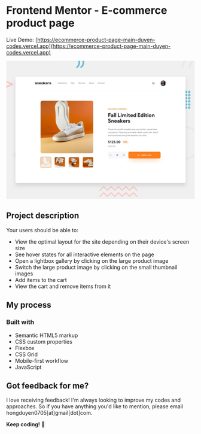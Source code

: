 # Frontend Mentor - E-commerce product page
Live Demo: [https://ecommerce-product-page-main-duyen-codes.vercel.app](https://ecommerce-product-page-main-duyen-codes.vercel.app)

![Design preview for the E-commerce product page coding challenge](./design/desktop-preview.jpg)

## Project description

Your users should be able to:

- View the optimal layout for the site depending on their device's screen size
- See hover states for all interactive elements on the page
- Open a lightbox gallery by clicking on the large product image
- Switch the large product image by clicking on the small thumbnail images
- Add items to the cart
- View the cart and remove items from it

## My process

### Built with

- Semantic HTML5 markup
- CSS custom properties
- Flexbox
- CSS Grid
- Mobile-first workflow
- JavaScript

## Got feedback for me?

I love receiving feedback! I'm always looking to improve my codes and approaches. So if you have anything you'd like to mention, please email hongduyen0705[at]gmail[dot]com.


**Keep coding!** 🚀

